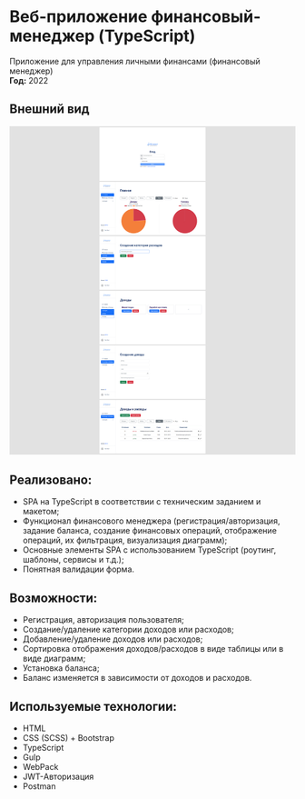 # Веб-приложение финансовый-менеджер (TypeScript)

Приложение для управления личными финансами (финансовый менеджер)  
**Год:** 2022

## Внешний вид

![project-screen](project-image.jpg)

## Реализовано:
- SPA на TypeScript в соответствии с техническим заданием и макетом;
- Функционал финансового менеджера (регистрация/авторизация, задание баланса, создание финансовых операций, отображение операций, их фильтрация, визуализация диаграмм);
- Основные элементы SPA с использованием TypeScript (роутинг, шаблоны, сервисы и т.д.);
- Понятная валидации форма.

## Возможности:
* Регистрация, авторизация пользователя;
* Создание/удаление категории доходов или расходов;
* Добавление/удаление доходов или расходов;
* Сортировка отображения доходов/расходов в виде таблицы или в виде диаграмм;
* Установка баланса;
* Баланс изменяется в зависимости от доходов и расходов.


## Используемые технологии:
* HTML
* CSS (SCSS) + Bootstrap
* TypeScript
* Gulp
* WebPack
* JWT-Авторизация
* Postman